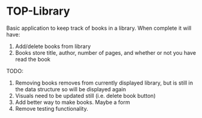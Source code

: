 # TOP-Library

Basic application to keep track of books in a library. When complete it will have:
1. Add/delete books from library
2. Books store title, author, number of pages, and whether or not you have read the book


TODO:
1. Removing books removes from currently displayed library, but is still in the data structure so will be displayed again
2. Visuals need to be updated still (i.e. delete book button)
3. Add better way to make books. Maybe a form
4. Remove testing functionality. 